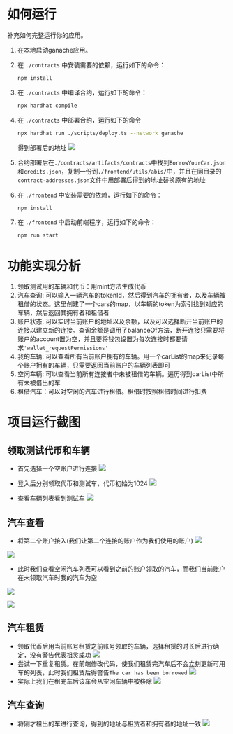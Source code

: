 # 如何运行

补充如何完整运行你的应用。

1. 在本地启动ganache应用。

2. 在 `./contracts` 中安装需要的依赖，运行如下的命令：
    ```bash
    npm install
    ```
3. 在 `./contracts` 中编译合约，运行如下的命令：
    ```bash
    npx hardhat compile
    ```
4. 在 `./contracts` 中部署合约，运行如下的命令
    ```bash
    npx hardhat run ./scripts/deploy.ts --network ganache
    ```
    得到部署后的地址
    ![](./asset/1.png)
5. 合约部署后在`./contracts/artifacts/contracts`中找到`BorrowYourCar.json`和`credits.json`，复制一份到`./frontend/utils/abis/`中，并且在同目录的`contract-addresses.json`文件中用部署后得到的地址替换原有的地址

6. 在 `./frontend` 中安装需要的依赖，运行如下的命令：
    ```bash
    npm install
    ```
7. 在 `./frontend` 中启动前端程序，运行如下的命令：
    ```bash
    npm run start
    ```

# 功能实现分析

1. 领取测试用的车辆和代币：用mint方法生成代币
2. 汽车查询: 可以输入一辆汽车的tokenId，然后得到汽车的拥有者，以及车辆被租借的状态。这里创建了一个cars的map，以车辆的token为索引找到对应的车辆，然后返回其拥有者和租借者
3. 账户状态: 可以实时当前账户的地址以及余额，以及可以选择断开当前账户的连接以建立新的连接。查询余额是调用了balanceOf方法，断开连接只需要将账户的account置为空，并且要将钱包设置为每次连接时都要请求`'wallet_requestPermissions'`
4. 我的车辆: 可以查看所有当前账户拥有的车辆。用一个carList的map来记录每个账户拥有的车辆，只需要返回当前账户的车辆列表即可
5. 空闲车辆: 可以查看当前所有连接者中未被租借的车辆。遍历得到carList中所有未被借出的车
6. 租借汽车：可以对空闲的汽车进行租借。租借时按照租借时间进行扣费

# 项目运行截图

## 领取测试代币和车辆
+ 首先选择一个空账户进行连接
![](./asset/2.png)

+ 登入后分别领取代币和测试车，代币初始为1024
![](./asset/3.png)

+ 查看车辆列表看到测试车
![](./asset/4.png)

## 汽车查看
+ 将第二个账户接入(我们让第二个连接的账户作为我们使用的账户)
![](./asset/5.png)

![](./asset/6.png)

+ 此时我们查看空闲汽车列表可以看到之前的账户领取的汽车，而我们当前账户在未领取汽车时我的汽车为空

![](./asset/7.png)

![](./asset/8.png) 

## 汽车租赁
+ 领取代币后用当前账号租赁之前账号领取的车辆，选择租赁的时长后进行确定，没有警告代表祖灵成功
![](./asset/9.png)
+ 尝试一下重复租赁。在前端修改代码，使我们租赁完汽车后不会立刻更新可用车的列表，此时我们租赁后得警告`The car has been borrowed`
![](./asset/10.png)
+ 实际上我们在租完车后该车会从空闲车辆中被移除
![](./asset/11.png)

## 汽车查询
+ 将刚才租出的车进行查询，得到的地址与租赁者和拥有者的地址一致
![](./asset/12.png)